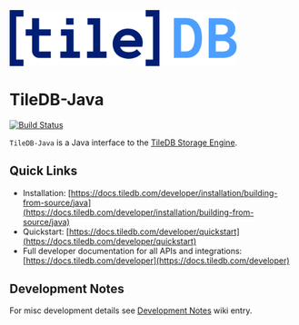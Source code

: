 <a href="https://tiledb.com"><img src="https://github.com/TileDB-Inc/TileDB/raw/dev/doc/source/_static/tiledb-logo_color_no_margin_@4x.png" alt="TileDB logo" width="400"></a>

# TileDB-Java
[![Build Status](https://dev.azure.com/TileDB-Inc/CI/_apis/build/status/TileDB-Inc.TileDB-Java?branchName=master)](https://dev.azure.com/TileDB-Inc/CI/_build/latest?definitionId=21&branchName=master)

`TileDB-Java` is a Java interface to the [TileDB Storage Engine](https://github.com/TileDB-Inc/TileDB).

## Quick Links

- Installation: [https://docs.tiledb.com/developer/installation/building-from-source/java](https://docs.tiledb.com/developer/installation/building-from-source/java)
- Quickstart: [https://docs.tiledb.com/developer/quickstart](https://docs.tiledb.com/developer/quickstart)
- Full developer documentation for all APIs and integrations: [https://docs.tiledb.com/developer](https://docs.tiledb.com/developer)

## Development Notes

For misc development details see [Development Notes](https://github.com/TileDB-Inc/TileDB-Java/wiki/Developer-Notes) wiki entry.
